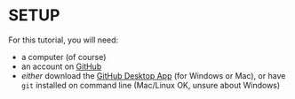 # SETUP
For this tutorial, you will need:

- a computer (of course)
- an account on [GitHub](http://github.com)
- *either* download the [GitHub Desktop App](https://desktop.github.com) (for Windows or Mac), or have `git` installed on command line (Mac/Linux OK, unsure about Windows)
